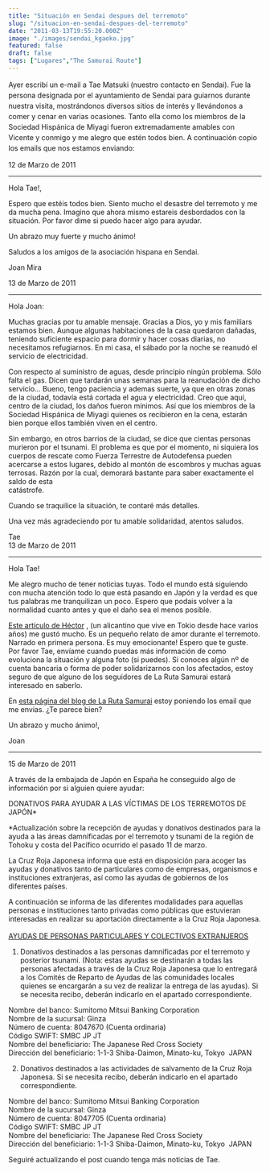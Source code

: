 ```yaml
---
title: "Situación en Sendai despues del terremoto"
slug: "/situacion-en-sendai-despues-del-terremoto"
date: "2011-03-13T19:55:20.000Z"
image: "./images/sendai_kgaoko.jpg"
featured: false
draft: false
tags: ["Lugares","The Samurai Route"]
---
```



<span style="line-height: 1.5;">Ayer escribí un e-mail a Tae Matsuki (nuestro contacto en Sendai). Fue la persona designada por el ayuntamiento de Sendai para guiarnos durante nuestra visita, mostrándonos diversos sitios de interés y llevándonos a comer y cenar en varias ocasiones. Tanto ella como los miembros de la Sociedad Hispánica de Miyagi fueron extremadamente amables con Vicente y conmigo y me alegro que estén todos bien. A continuación copio los emails que nos estamos enviando:</span>

12 de Marzo de 2011

- - - - - -

Hola Tae!,

Espero que estéis todos bien. Siento mucho el desastre del terremoto y me da mucha pena. Imagino que ahora mismo estareis desbordados con la situación. Por favor dime si puedo hacer algo para ayudar.

Un abrazo muy fuerte y mucho ánimo!

Saludos a los amigos de la asociación hispana en Sendai.

Joan Mira

13 de Marzo de 2011

- - - - - -

Hola Joan:

Muchas gracias por tu amable mensaje. Gracias a Dios, yo y mis familiars estamos bien. Aunque algunas habitaciones de la casa quedaron dañadas, teniendo suficiente espacio para dormir y hacer cosas diarias, no necesitamos refugiarnos. En mi casa, el sábado por la noche se reanudó el servicio de electricidad.

Con respecto al suministro de aguas, desde principio ningún problema. Sólo falta el gas. Dicen que tardarán unas semanas para la reanudación de dicho servicio… Bueno, tengo paciencia y ademas suerte, ya que en otras zonas de la ciudad, todavía está cortada el agua y electricidad. Creo que aquí, centro de la ciudad, los daños fueron mínimos. Así que los miembros de la Sociedad Hispánica de Miyagi quienes os recibieron en la cena, estarán bien porque ellos también viven en el centro.

Sin embargo, en otros barrios de la ciudad, se dice que cientas personas murieron por el tsunami. El problema es que por el momento, ni siquiera los cuerpos de rescate como Fuerza Terrestre de Autodefensa pueden acercarse a estos lugares, debido al montón de escombros y muchas aguas terrosas. Razón por la cual, demorará bastante para saber exactamente el saldo de esta  
 catástrofe.

Cuando se traquilice la situación, te contaré más detalles.

Una vez más agradeciendo por tu amable solidaridad, atentos saludos.

Tae  
 13 de Marzo de 2011

- - - - - -

Hola Tae!

Me alegro mucho de tener noticias tuyas. Todo el mundo está siguiendo con mucha atención todo lo que está pasando en Japón y la verdad es que tus palabras me tranquilizan un poco. Espero que podais volver a la normalidad cuanto antes y que el daño sea el menos posible.

[Este artículo de Héctor](http://www.facebook.com/notes/h%C3%A9ctor-garc%C3%ADa-puigcerver/as%C3%AD-lo-viv%C3%AD-yo-el-mayor-terremoto-de-la-historia-de-jap%C3%B3n-parte-1/10150116984462662) , (un alicantino que vive en Tokio desde hace varios años) me gustó mucho. Es un pequeño relato de amor durante el terremoto. Narrado en primera persona. Es muy emocionante! Espero que te guste.  
 Por favor Tae, envíame cuando puedas más información de como evoluciona la situación y alguna foto (si puedes). Si conoces algún nº de cuenta bancaria o forma de poder solidarizarnos con los afectados, estoy seguro de que alguno de los seguidores de La Ruta Samurai estará interesado en saberlo.

En [esta página del blog de La Ruta Samurai](http://www.rutasamurai.com/Japon/situacion-en-sendai-despues-del-terremoto.html) estoy poniendo los email que me envias. ¿Te parece bien?

Un abrazo y mucho ánimo!,

Joan

- - - - - -

15 de Marzo de 2011

A través de la embajada de Japón en España he conseguido algo de información por si alguien quiere ayudar:

DONATIVOS PARA AYUDAR A LAS VÍCTIMAS DE LOS TERREMOTOS DE JAPÓN*

*Actualización sobre la recepción de ayudas y donativos destinados para la ayuda a las áreas damnificadas por el terremoto y tsunami de la región de Tohoku y costa del Pacífico ocurrido el pasado 11 de marzo.

La Cruz Roja Japonesa informa que está en disposición para acoger las ayudas y donativos tanto de particulares como de empresas, organismos e instituciones extranjeras, así como las ayudas de gobiernos de los diferentes países.

A continuación se informa de las diferentes modalidades para aquellas personas e instituciones tanto privadas como públicas que estuvieran interesadas en realizar su aportación directamente a la Cruz Roja Japonesa.  
<span style="text-decoration: underline;">  
 AYUDAS DE PERSONAS PARTICULARES Y COLECTIVOS EXTRANJEROS</span>

1) Donativos destinados a las personas damnificadas por el terremoto y posterior tsunami. (Nota: estas ayudas se destinarán a todas las personas afectadas a través de la Cruz Roja Japonesa que lo entregará a los Comités de Reparto de Ayudas de las comunidades locales quienes se encargarán a su vez de realizar la entrega de las ayudas). Si se necesita recibo, deberán indicarlo en el apartado correspondiente.

Nombre del banco: Sumitomo Mitsui Banking Corporation  
 Nombre de la sucursal: Ginza  
 Número de cuenta: 8047670 (Cuenta ordinaria)  
 Código SWIFT: SMBC JP JT  
 Nombre del beneficiario: The Japanese Red Cross Society  
 Dirección del beneficiario: 1-1-3 Shiba-Daimon, Minato-ku, Tokyo  JAPAN

2) Donativos destinados a las actividades de salvamento de la Cruz Roja Japonesa. Si se necesita recibo, deberán indicarlo en el apartado correspondiente.

Nombre del banco: Sumitomo Mitsui Banking Corporation  
 Nombre de la sucursal: Ginza  
 Número de cuenta: 8047705 (Cuenta ordinaria)  
 Código SWIFT: SMBC JP JT  
 Nombre del beneficiario: The Japanese Red Cross Society  
 Dirección del beneficiario: 1-1-3 Shiba-Daimon, Minato-ku, Tokyo  JAPAN

Seguiré actualizando el post cuando tenga más noticias de Tae.



